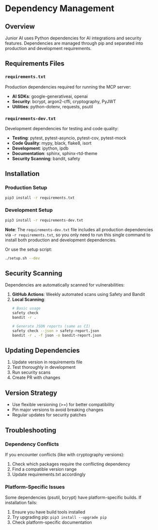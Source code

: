 # Dependency Management

## Overview

Junior AI uses Python dependencies for AI integrations and security features. Dependencies are managed through pip and separated into production and development requirements.

## Requirements Files

### `requirements.txt`
Production dependencies required for running the MCP server:
- **AI SDKs**: google-generativeai, openai
- **Security**: bcrypt, argon2-cffi, cryptography, PyJWT
- **Utilities**: python-dotenv, requests, psutil

### `requirements-dev.txt`
Development dependencies for testing and code quality:
- **Testing**: pytest, pytest-asyncio, pytest-cov, pytest-mock
- **Code Quality**: mypy, black, flake8, isort
- **Development**: ipython, ipdb
- **Documentation**: sphinx, sphinx-rtd-theme
- **Security Scanning**: bandit, safety

## Installation

### Production Setup
```bash
pip3 install -r requirements.txt
```

### Development Setup
```bash
pip3 install -r requirements-dev.txt
```

**Note**: The `requirements-dev.txt` file includes all production dependencies via `-r requirements.txt`, so you only need to run this single command to install both production and development dependencies.

Or use the setup script:
```bash
./setup.sh --dev
```

## Security Scanning

Dependencies are automatically scanned for vulnerabilities:

1. **GitHub Actions**: Weekly automated scans using Safety and Bandit
2. **Local Scanning**:
   ```bash
   # Basic usage
   safety check
   bandit -r .
   
   # Generate JSON reports (same as CI)
   safety check --json > safety-report.json
   bandit -r . -f json -o bandit-report.json
   ```

## Updating Dependencies

1. Update version in requirements file
2. Test thoroughly in development
3. Run security scans
4. Create PR with changes

## Version Strategy

- Use flexible versioning (>=) for better compatibility
- Pin major versions to avoid breaking changes
- Regular updates for security patches

## Troubleshooting

### Dependency Conflicts
If you encounter conflicts (like with cryptography versions):
1. Check which packages require the conflicting dependency
2. Find a compatible version range
3. Update requirements.txt accordingly

### Platform-Specific Issues
Some dependencies (psutil, bcrypt) have platform-specific builds. If installation fails:
1. Ensure you have build tools installed
2. Try upgrading pip: `pip3 install --upgrade pip`
3. Check platform-specific documentation